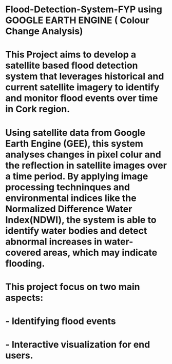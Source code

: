 # Flood-Detection-System-FYP using GOOGLE EARTH ENGINE ( Colour Change Analysis)

# This Project aims to develop a satellite based flood detection system that leverages historical and current satellite imagery to identify and monitor flood events over time in Cork region.

# Using satellite data from Google Earth Engine (GEE), this system analyses changes in pixel colur and the reflection in satellite images over a time period. By applying image processing techninques and environmental indices like the Normalized Difference Water Index(NDWI), the system is able to identify water bodies and detect abnormal increases in water-covered areas, which may indicate flooding.

# This project focus on two main aspects:
# - Identifying flood events
# - Interactive visualization for end users.